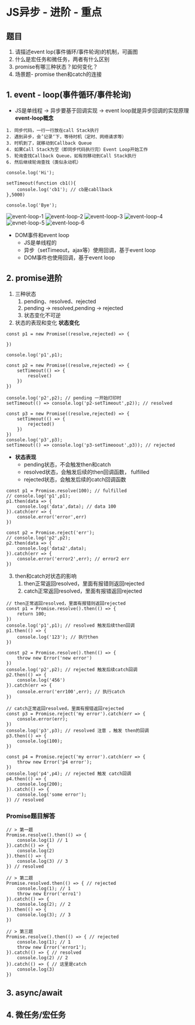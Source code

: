 # JS异步 - 进阶 - 重点
## 题目
1. 请描述event lop(事件循环/事件轮询)的机制，可画图
2. 什么是宏任务和微任务，两者有什么区别
3. promise有哪三种状态？如何变化？
4. 场景题- promise then和catch的连接
## 1. event - loop(事件循环/事件轮询)
- JS是单线程 -> 异步要基于回调实现 -> event loop就是异步回调的实现原理
**event-loop概念**
```text
1. 同步代码，一行一行放在call Stack执行
2. 遇到异步，会’记录‘下，等待时机（定时、网络请求等）
3. 时机到了，就移动到Callback Queue
4. 如果Call Stack为空（即同步代码执行完）Event Loop开始工作
5. 轮询查找Callback Queue，如有则移动到Call Stack执行
6. 然后继续轮询查找（类似永动机）
```
```JS
console.log('Hi');

setTimeout(function cb1(){
    console.log('cb1'); // cb是cabllback
},5000)

console.log('Bye');
```
![event-loop-1](./assets/event-loop-1.png)
![event-loop-2](./assets/event-loop-2.png)
![event-loop-3](./assets/event-loop-3.png)
![event-loop-4](./assets/event-loop-4.png)
![evnet-loop-5](./assets/event-loop-5.png)
![event-loop-6](./assets/event-loop-6.png)

- DOM事件和event loop
  - JS是单线程的
  - 异步（setTimeout，ajax等）使用回调，基于event loop
  - DOM事件也使用回调，基于event loop
## 2. promise进阶
1. 三种状态
   1. pending、resolved、rejected
   2. pending -> resolved,pending -> rejected
   3. 状态变化不可逆
2. 状态的表现和变化
**状态变化**
```JS
const p1 = new Promise((resolve,rejected) => {

})

console.log('p1',p1);

const p2 = new Promise((resolve,rejected) => {
    setTimeout(() => {
        resolve()
    })
})

console.log('p2',p2); // pending 一开始打印时
setTimeout(() => console.log('p2-setTimeout',p2)); // resolved

const p3 = new Promise((resolve,rejected) => {
    setTimeout(() => {
        rejected()
    })
})
console.log('p3',p3);
setTimeout(() => console.log('p3-setTimeoout',p3)); // rejected
```
- **状态表现**
  - pending状态，不会触发then和catch
  - resolved状态，会触发后续的then回调函数， fulfilled
  - rejected状态，会触发后续的catch回调函数
```JS
const p1 = Promise.resolve(100); // fulfilled
// console.log('p1',p1);
p1.then(data => {
    console.log('data',data); // data 100
}).catch(err => {
    console.error('error',err)
})

const p2 = Promise.reject('err');
// console.log('p2',p2);
p2.then(data => {
    console.log('data2',data);
}).catch(err => {
    console.error('error2',err); // error2 err
})
```

3. then和catch对状态的影响
   1. then正常返回resolved，里面有报错则返回rejected
   2. catch正常返回resolved，里面有报错返回rejected
```JS
// then正常返回resolved，里面有报错则返回rejected
const p1 = Promise.resolve().then(() => {
    return 100;
})
console.log('p1',p1); // resolved 触发后续then回调
p1.then(() => {
    console.log('123'); // 执行then
})

const p2 = Promise.resolve().then(() => {
    throw new Error('new error')
})
console.log('p2',p2); // rejected 触发后续catch回调
p2.then(() => {
    console.log('456')
}).catch(err => {
    console.error('err100',err); // 执行catch
})

// catch正常返回resolved，里面有报错返回rejected
const p3 = Promise.reject('my error').catch(err => {
    console.error(err);
})
console.log('p3',p3); // resolved 注意 ，触发 then的回调
p3.then(() => {
    console.log(100);
})

const p4 = Promise.reject('my error').catch(err => {
    throw new Error('p4 error');
})
console.log('p4',p4); // rejected 触发 catch回调
p4.then(() => {
    console.log(200);
}).catch(() => {
    console.log('some error');
}) // resolved
```
### Promise题目解答
```JS
// > 第一题
Promise.resolve().then(() => {
    console.log(1) // 1
}).catch(() => {
    console.log(2)
}).then(() => {
    console.log(3) // 3
}) // resolved

// > 第二题
Promise.resolved.then(() => { // rejected
    console.log(1); // 1
    throw new Error('erro1')
}).catch(() => {
    console.log(2); // 2
}).then(() => {
    console.log(3); // 3
})

// > 第三题
Promise.resolve().then(() => { // rejected
    console.log(1); // 1
    throw new Error('error1');
}).catch(() => { // resolved
    console.log(2) // 2
}).catch(() => { // 这里是catch
    console.log(3)
})
```
## 3. async/await
## 4. 微任务/宏任务
